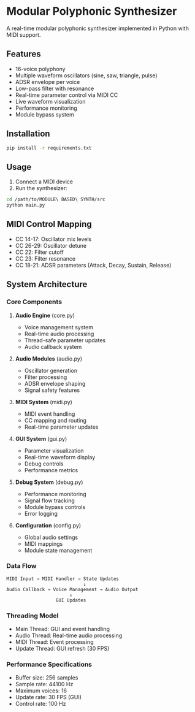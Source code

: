 # Modular Polyphonic Synthesizer

A real-time modular polyphonic synthesizer implemented in Python with MIDI support.

## Features
- 16-voice polyphony
- Multiple waveform oscillators (sine, saw, triangle, pulse)
- ADSR envelope per voice
- Low-pass filter with resonance
- Real-time parameter control via MIDI CC
- Live waveform visualization
- Performance monitoring
- Module bypass system

## Installation
```bash
pip install -r requirements.txt
```

## Usage
1. Connect a MIDI device
2. Run the synthesizer:
```bash
cd /path/to/MODULE\ BASED\ SYNTH/src
python main.py
```

## MIDI Control Mapping
- CC 14-17: Oscillator mix levels
- CC 26-29: Oscillator detune
- CC 22: Filter cutoff
- CC 23: Filter resonance
- CC 18-21: ADSR parameters (Attack, Decay, Sustain, Release)

## System Architecture

### Core Components

1. **Audio Engine** (core.py)
   - Voice management system
   - Real-time audio processing
   - Thread-safe parameter updates
   - Audio callback system

2. **Audio Modules** (audio.py)
   - Oscillator generation
   - Filter processing
   - ADSR envelope shaping
   - Signal safety features

3. **MIDI System** (midi.py)
   - MIDI event handling
   - CC mapping and routing
   - Real-time parameter updates

4. **GUI System** (gui.py)
   - Parameter visualization
   - Real-time waveform display
   - Debug controls
   - Performance metrics

5. **Debug System** (debug.py)
   - Performance monitoring
   - Signal flow tracking
   - Module bypass controls
   - Error logging

6. **Configuration** (config.py)
   - Global audio settings
   - MIDI mappings
   - Module state management

### Data Flow
```
MIDI Input → MIDI Handler → State Updates
                            ↓
Audio Callback → Voice Management → Audio Output
                       ↓
                  GUI Updates
```

### Threading Model
- Main Thread: GUI and event handling
- Audio Thread: Real-time audio processing
- MIDI Thread: Event processing
- Update Thread: GUI refresh (30 FPS)

### Performance Specifications
- Buffer size: 256 samples
- Sample rate: 44100 Hz
- Maximum voices: 16
- Update rate: 30 FPS (GUI)
- Control rate: 100 Hz

